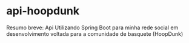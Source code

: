 # api-hoopdunk
Resumo breve: Api Utilizando Spring Boot para minha rede social em desenvolvimento voltada para a comunidade de basquete (HoopDunk)
